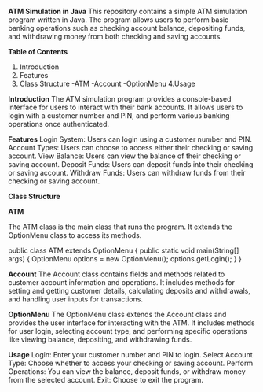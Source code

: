 **ATM Simulation in Java**
This repository contains a simple ATM simulation program written in Java. The program allows users to perform basic banking operations such as checking account balance, depositing funds, and withdrawing money from both checking and saving accounts.

**Table of Contents**
1. Introduction
2. Features
3. Class Structure
-ATM
-Account
-OptionMenu
4.Usage

**Introduction**
The ATM simulation program provides a console-based interface for users to interact with their bank accounts. It allows users to login with a customer number and PIN, and perform various banking operations once authenticated.

**Features**
Login System: Users can login using a customer number and PIN.
Account Types: Users can choose to access either their checking or saving account.
View Balance: Users can view the balance of their checking or saving account.
Deposit Funds: Users can deposit funds into their checking or saving account.
Withdraw Funds: Users can withdraw funds from their checking or saving account.

**Class Structure**

**ATM**

The ATM class is the main class that runs the program. It extends the OptionMenu class to access its methods.

public class ATM extends OptionMenu {
    public static void main(String[] args) {
        OptionMenu options = new OptionMenu();
        options.getLogin();
    }
}

**Account**
The Account class contains fields and methods related to customer account information and operations. It includes methods for setting and getting customer details, calculating deposits and withdrawals, and handling user inputs for transactions.

**OptionMenu**
The OptionMenu class extends the Account class and provides the user interface for interacting with the ATM. It includes methods for user login, selecting account type, and performing specific operations like viewing balance, depositing, and withdrawing funds.

**Usage**
Login: Enter your customer number and PIN to login.
Select Account Type: Choose whether to access your checking or saving account.
Perform Operations: You can view the balance, deposit funds, or withdraw money from the selected account.
Exit: Choose to exit the program.
